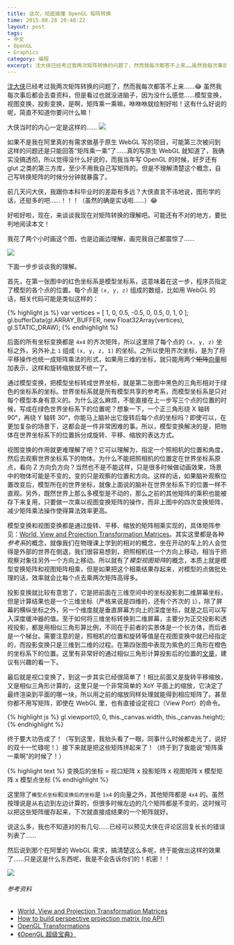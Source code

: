 ```yaml
---
title: 这次，彻底搞懂 OpenGL 矩阵转换
time: 2015.08.28 20:48:22
layout: post
tags:
- 中文
- OpenGL
- Graphics
category: 编程
excerpt: 沈大侠已经考过我两次矩阵转换的问题了，然而我每次都答不上来……虽然我每次事后都会去查资料，但是看过也就没进脑子，因为没什么感觉……模型变换，视图变换，投影变换，是啊，矩阵乘一乘嘛，咻咻咻就绘制好啦！这有什么好说的呢，简直不知道你要问什么嘛！如果不是我在阿里真的有需求做基于原生 WebGL 写的项目，可能第三次被问到这样的问题还是只能回答“矩阵乘一乘”了……真的写原生 WebGL 就知道了，我确实没搞透彻，所以觉得没什么好说的，而我当年写 OpenGL 的时候，好歹还有 glut 之类的第三方库，至少不用我自己写矩阵的。但是不理解清楚这个概念，自己写转换矩阵的时候分分钟就暴露了。
---
```


<a href="https://github.com/pissang" target="_blank">沈大侠</a>已经考过我两次矩阵转换的问题了，然而我每次都答不上来……:joy: 虽然我每次事后都会去查资料，但是看过也就没进脑子，因为没什么感觉……模型变换，视图变换，投影变换，是啊，矩阵乘一乘嘛，咻咻咻就绘制好啦！这有什么好说的呢，简直不知道你要问什么嘛！

大侠当时的内心一定是这样的…… <img src="{{ site.loadingImg }}" data-src="{{ site.url }}/img/post/2015-08-28-opengl-matrix-transformations-01.jpg" />

如果不是我在阿里真的有需求做基于原生 WebGL 写的项目，可能第三次被问到这样的问题还是只能回答“矩阵乘一乘”了……真的写原生 WebGL 就知道了，我确实没搞透彻，所以觉得没什么好说的，而我当年写 OpenGL 的时候，好歹还有 glut 之类的第三方库，至少不用我自己写矩阵的。但是不理解清楚这个概念，自己写转换矩阵的时候分分钟就暴露了。

前几天问大侠，我跟你本科毕业时的差距有多远？大侠直言不讳地说，图形学的话，还挺多的吧……！！！（虽然的确是实话啦……）:joy:

好啦好啦，现在，来谈谈我现在对矩阵转换的理解吧。可能还有不对的地方，要批判地阅读本文！

我花了两个小时画这个图，也是边画边理解，画完我自己都震惊了……

<img class="single-img" src="{{ site.loadingImg }}" data-src="{{ site.url }}/img/post/2015-08-28-opengl-matrix-transformations-02.png" />

下面一步步谈谈我的理解。

首先，在第一张图中的红色坐标系是模型坐标系，这意味着在这一步，程序员指定了模型的各个点的位置。每个点是 `(x, y, z)` 组成的数组，比如用 WebGL 的话，相关代码可能是类似这样的：

{% highlight js %}
var vertices = [
    1, 0, 0.5,
    -0.5, 0, 0.5,
    0, 1, 0
];
gl.bufferData(gl.ARRAY_BUFFER, new Float32Array(vertices), gl.STATIC_DRAW);
{% endhighlight %}

后面的所有坐标变换都是 `4x4` 的齐次矩阵，所以这里除了每个点的 `(x, y, z)` 坐标之外，另外补上 `1` 组成 `(x, y, z, 1)` 的坐标。之所以使用齐次坐标，是为了将平移操作也统一成矩阵乘法的形式，如果用三维的坐标，就只能用两个<del datetime="2015-09-04">矩阵</del><ins datetime="2015-09-04">向量</ins>相加表示，这样和旋转缩放就不统一了。

通过模型变换，把模型坐标转成世界坐标，就是第二张图中黑色的三角形相对于绿色的坐标系的坐标。世界坐标系就是所有模型共享的参考系，而模型坐标系是只对每个模型本身有意义的。为什么这么麻烦，不能直接在上一步写三个点的位置的时候，写成在绿色世界坐标系下的位置呢？想象一下，一个正三角形绕 X 轴转 90°，再绕 Y 轴转 30°，你能马上脑补出它旋转后每个点的坐标吗？即使可以，在更加复杂的场景下，这都会是一件非常困难的事。所以，模型变换解决的是，把物体在世界坐标系下的位置拆分成旋转、平移、缩放的表达方式。

视图变换的作用就更难理解了吧？它可以理解为，指定一个照相机的位置和角度，然后去观察世界坐标系下的物体。为什么不能把照相机的位置定在世界坐标系原点，看向 Z 方向负方向？当然也不是不能这样，只是很多时候做动画效果，场景中的物体可能是不变的，变的只是观察的位置和方向。这样的话，如果脑补观察位置改变后，模型所在的世界坐标，就像上面说的脑补在世界坐标系下的位置一样不直观。另外，既然世界上那么多模型是不动的，那么之前的其他矩阵的乘积也能被存下来复用，只要做一次乘以视图变换矩阵的操作，而非上图中的四次变换矩阵，减少矩阵乘法操作使得算法效率更高。

模型变换和视图变换都是通过旋转、平移、缩放的矩阵相乘实现的，具体矩阵参见：<a href="http://www.codinglabs.net/article_world_view_projection_matrix.aspx" target="">World, View and Projection Transformation Matrices</a>。其实这里都是各种*参考系*的概念，就像我们在物理课上学到的相对的概念，坐在开动的车上的人会觉得是外部的世界在倒退，我们很容易想到，把照相机往一个方向上移动，相当于把观察对象往另外一个方向上移动。所以就有了*模型视图矩阵*的概念，本质上就是模型变换矩阵和视图矩阵相乘，但是如果把这个相乘结果存起来，对模型的点做批处理的话，效率就会比每个点去乘两次矩阵高得多。

投影变换就比较有意思了，它是把前面在三维空间中的坐标投影到二维屏幕坐标，但是计算结果也是一个三维坐标（严格来说是四维的，还有个齐次的 `1`），除了屏幕的横纵坐标之外，另一个维度就是垂直屏幕方向上的深度坐标，就是之后可以写入深度缓冲器的值。至于如何将三维坐标转换到二维屏幕，主要分为正交投影和透视投影，都是用相似三角形算比例，不同在于前者的实景体是一个长方体，而后者是一个梯台。需要注意的是，照相机的位置和旋转等值是在视图变换中就已经指定的，而投影变换只是三维到二维的过程。在第四张图中表现为紫色的三角形在橙色的坐标系下的位置。这里有非常好的通过相似三角形计算投影后的位置的<a href="http://www.songho.ca/opengl/gl_projectionmatrix.html" target="_blank">文章</a>，建议有兴趣的看一下。

最后就是视口变换了，到这一步其实已经很简单了！相比前面又是旋转平移缩放，又是相似三角形计算的，这里只是一个非常简单的 XoY 平面上的缩放，它决定了最终渲染到平面的哪一块，所以用之前的缩放同样处理就能得到相应矩阵了。甚至你都不用写矩阵，即使在 WebGL 里，也有直接设定视口（View Port）的命令。

{% highlight js %}
gl.viewport(0, 0, this._canvas.width, this._canvas.height);
{% endhighlight %}

终于要大功告成了！（写到这里，我抬头看了一眼，同事什么时候都走光了，说好的双十一忙碌呢！）接下来就是把这些矩阵拼起来了！（终于到了我能说“矩阵乘一乘啊”的时候了！）

{% highlight text %}
变换后的坐标 = 视口矩阵 x 投影矩阵 x 视图矩阵 x 模型矩阵 x 模型点坐标
{% endhighlight %}

这里除了`模型点坐标`和`变换后的坐标`是 `1x4` 的向量之外，其他矩阵都是 `4x4` 的。虽然按理说是从右边到左边计算的，但很多时候左边的几个矩阵都是不变的，这时候可以把这些矩阵缓存起来，下次就直接成结果的一个矩阵就好。

说这么多，我也不知道对的有几句……已经可以预见大侠在评论区回复长长的错误列表了……

然后说到那个在阿里的 WebGL 需求，搞清楚这么多呢，终于能做出这样的效果了……只是这是什么东西呢，我是不会告诉你们的！机密！！

<img class="single-img" src="{{ site.loadingImg }}" data-src="{{ site.url }}/img/post/2015-08-28-opengl-matrix-transformations-03.png" />

###### 参考资料

- <a href="http://www.codinglabs.net/article_world_view_projection_matrix.aspx" target="_blank">World, View and Projection Transformation Matrices</a>
- <a href="http://stackoverflow.com/questions/18404890/how-to-build-perspective-projection-matrix-no-api/18406650#18406650" target="_blank">How to build perspective projection matrix (no API)</a>
- <a href="https://open.gl/transformations" target="_blank">OpenGL Transformations</a>
- <a href="http://book.douban.com/subject/5273949/" target="_blank">《OpenGL 超级宝典》</a>

